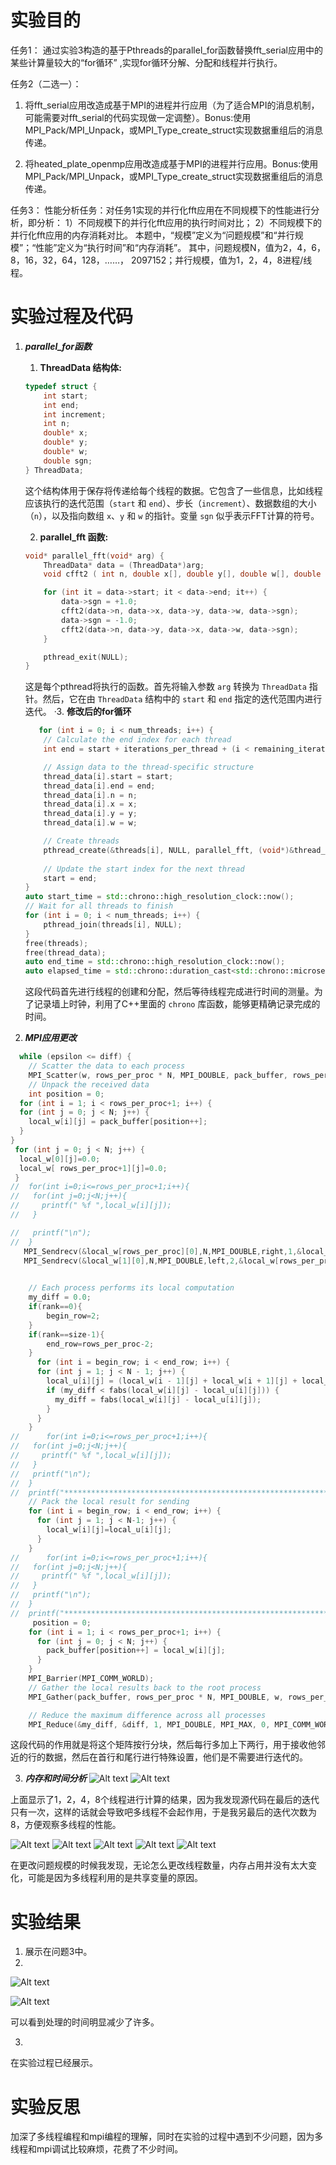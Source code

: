 

# 实验目的
任务1：
通过实验3构造的基于Pthreads的parallel_for函数替换fft_serial应用中的某些计算量较大的“for循环” ,实现for循环分解、分配和线程并行执行。

任务2（二选一）：
1.	将fft_serial应用改造成基于MPI的进程并行应用（为了适合MPI的消息机制，可能需要对fft_serial的代码实现做一定调整）。Bonus:使用MPI_Pack/MPI_Unpack，或MPI_Type_create_struct实现数据重组后的消息传递。

2.	将heated_plate_openmp应用改造成基于MPI的进程并行应用。Bonus:使用MPI_Pack/MPI_Unpack，或MPI_Type_create_struct实现数据重组后的消息传递。

任务3：
性能分析任务：对任务1实现的并行化fft应用在不同规模下的性能进行分析，即分析：
1）不同规模下的并行化fft应用的执行时间对比；
2）不同规模下的并行化fft应用的内存消耗对比。
本题中，“规模”定义为“问题规模”和“并行规模”；“性能”定义为“执行时间”和“内存消耗”。
其中，问题规模N，值为2，4，6，8，16，32，64，128，……， 2097152；并行规模，值为1，2，4，8进程/线程。

# 实验过程及代码
1. ***parallel_for函数***


   1. **ThreadData 结构体:**
    ```c
    typedef struct {
        int start; 
        int end;
        int increment;
        int n;
        double* x;
        double* y;
        double* w;
        double sgn;
    } ThreadData;
    ```
    这个结构体用于保存将传递给每个线程的数据。它包含了一些信息，比如线程应该执行的迭代范围（`start` 和 `end`）、步长（`increment`）、数据数组的大小（`n`），以及指向数组 `x`、`y` 和 `w` 的指针。变量 `sgn` 似乎表示FFT计算的符号。

   2. **parallel_fft 函数:**
    ```c
    void* parallel_fft(void* arg) {
        ThreadData* data = (ThreadData*)arg;
        void cfft2 ( int n, double x[], double y[], double w[], double sgn );

        for (int it = data->start; it < data->end; it++) {
            data->sgn = +1.0;
            cfft2(data->n, data->x, data->y, data->w, data->sgn);
            data->sgn = -1.0;
            cfft2(data->n, data->y, data->x, data->w, data->sgn);
        }

        pthread_exit(NULL);
    }
    ```
    这是每个pthread将执行的函数。首先将输入参数 `arg` 转换为 `ThreadData` 指针。然后，它在由 `ThreadData` 结构中的 `start` 和 `end` 指定的迭代范围内进行迭代。
·3. **修改后的for循环**
    ```cpp
       for (int i = 0; i < num_threads; i++) {
        // Calculate the end index for each thread
        int end = start + iterations_per_thread + (i < remaining_iterations ? 1 : 0);

        // Assign data to the thread-specific structure
        thread_data[i].start = start;
        thread_data[i].end = end;
        thread_data[i].n = n;
        thread_data[i].x = x;
        thread_data[i].y = y;
        thread_data[i].w = w;

        // Create threads
        pthread_create(&threads[i], NULL, parallel_fft, (void*)&thread_data[i]);
       
        // Update the start index for the next thread
        start = end;
    }
    auto start_time = std::chrono::high_resolution_clock::now();
    // Wait for all threads to finish
    for (int i = 0; i < num_threads; i++) {
        pthread_join(threads[i], NULL);
    }
    free(threads);
    free(thread_data);
    auto end_time = std::chrono::high_resolution_clock::now();
    auto elapsed_time = std::chrono::duration_cast<std::chrono::microseconds>(end_time - start_time);
    ```
    这段代码首先进行线程的创建和分配，然后等待线程完成进行时间的测量。为了记录墙上时钟，利用了C++里面的 `chrono` 库函数，能够更精确记录完成的时间。

2. ***MPI应用更改***
```cpp
  while (epsilon <= diff) {
    // Scatter the data to each process
    MPI_Scatter(w, rows_per_proc * N, MPI_DOUBLE, pack_buffer, rows_per_proc * N, MPI_DOUBLE, 0, MPI_COMM_WORLD);
    // Unpack the received data
    int position = 0;
  for (int i = 1; i < rows_per_proc+1; i++) {
  for (int j = 0; j < N; j++) {
    local_w[i][j] = pack_buffer[position++];
  }
}
 for (int j = 0; j < N; j++) {
  local_w[0][j]=0.0;
  local_w[ rows_per_proc+1][j]=0.0;
 }
//  for(int i=0;i<=rows_per_proc+1;i++){
//   for(int j=0;j<N;j++){
//     printf(" %f ",local_w[i][j]);
//   }

//   printf("\n");
//  }
   MPI_Sendrecv(&local_w[rows_per_proc][0],N,MPI_DOUBLE,right,1,&local_w[0][0],N,MPI_DOUBLE,left,1,MPI_COMM_WORLD, MPI_STATUS_IGNORE);
   MPI_Sendrecv(&local_w[1][0],N,MPI_DOUBLE,left,2,&local_w[rows_per_proc+1][0],N,MPI_DOUBLE,right,2,MPI_COMM_WORLD, MPI_STATUS_IGNORE);

  
    // Each process performs its local computation
    my_diff = 0.0;
    if(rank==0){
        begin_row=2;
    }
    if(rank==size-1){
        end_row=rows_per_proc-2;
    }
      for (int i = begin_row; i < end_row; i++) {
      for (int j = 1; j < N - 1; j++) {
        local_u[i][j] = (local_w[i - 1][j] + local_w[i + 1][j] + local_w[i][j - 1] + local_w[i][j + 1]) / 4.0;
        if (my_diff < fabs(local_w[i][j] - local_u[i][j])) {
          my_diff = fabs(local_w[i][j] - local_u[i][j]);
        }
      }
    }
//      for(int i=0;i<=rows_per_proc+1;i++){
//   for(int j=0;j<N;j++){
//     printf(" %f ",local_w[i][j]);
//   }
//   printf("\n");
//  }
//  printf("*********************************************************************************\n");
    // Pack the local result for sending
    for (int i = begin_row; i < end_row; i++) {
      for (int j = 1; j < N-1; j++) {
        local_w[i][j]=local_u[i][j];
      }
    }
//      for(int i=0;i<=rows_per_proc+1;i++){
//   for(int j=0;j<N;j++){
//     printf(" %f ",local_w[i][j]);
//   }
//   printf("\n");
//  }
//  printf("*********************************************************************************\n");
     position = 0;
    for (int i = 1; i < rows_per_proc+1; i++) {
      for (int j = 0; j < N; j++) {
        pack_buffer[position++] = local_w[i][j];
      }
    }
    MPI_Barrier(MPI_COMM_WORLD);
    // Gather the local results back to the root process
    MPI_Gather(pack_buffer, rows_per_proc * N, MPI_DOUBLE, w, rows_per_proc * N, MPI_DOUBLE, 0, MPI_COMM_WORLD);

    // Reduce the maximum difference across all processes
    MPI_Reduce(&my_diff, &diff, 1, MPI_DOUBLE, MPI_MAX, 0, MPI_COMM_WORLD);

```
这段代码的作用就是将这个矩阵按行分块，然后每行多加上下两行，用于接收他邻近的行的数据，然后在首行和尾行进行特殊设置，他们是不需要进行迭代的。

3. ***内存和时间分析***
![Alt text](image-10.png)
![Alt text](image-11.png)

上面显示了1，2，4，8个线程进行计算的结果，因为我发现源代码在最后的迭代只有一次，这样的话就会导致吧多线程不会起作用，于是我另最后的迭代次数为8，方便观察多线程的性能。

![Alt text](image-12.png)
![Alt text](image-13.png)
![Alt text](image-14.png)
![Alt text](image-15.png)
![Alt text](image-16.png)

在更改问题规模的时候我发现，无论怎么更改线程数量，内存占用并没有太大变化，可能是因为多线程利用的是共享变量的原因。

# 实验结果

1.  
   展示在问题3中。
2. 

![Alt text](image-17.png)

![Alt text](image-18.png)

可以看到处理的时间明显减少了许多。

3.

在实验过程已经展示。

# 实验反思

加深了多线程编程和mpi编程的理解，同时在实验的过程中遇到不少问题，因为多线程和mpi调试比较麻烦，花费了不少时间。